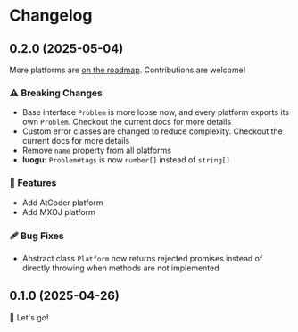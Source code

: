 # Changelog

## 0.2.0 (2025-05-04)

More platforms are [on the roadmap](https://github.com/un-oj/core/issues/3). Contributions are welcome!

### ⚠️ Breaking Changes

- Base interface `Problem` is more loose now, and every platform exports its own `Problem`. Checkout the current docs for more details
- Custom error classes are changed to reduce complexity. Checkout the current docs for more details
- Remove `name` property from all platforms
- **luogu:** `Problem#tags` is now `number[]` instead of `string[]`

### 🚀 Features

- Add AtCoder platform
- Add MXOJ platform

### 🩹 Bug Fixes

- Abstract class `Platform` now returns rejected promises instead of directly throwing when methods are not implemented

## 0.1.0 (2025-04-26)

🚀 Let's go!
